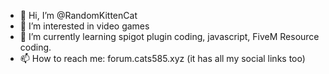 - 👋 Hi, I’m @RandomKittenCat
- 👀 I’m interested in video games
- 🌱 I’m currently learning spigot plugin coding, javascript, FiveM Resource coding.
- 📫 How to reach me: forum.cats585.xyz (it has all my social links too)

<!---
RandomKittenCat/RandomKittenCat is a ✨ special ✨ repository because its `README.md` (this file) appears on your GitHub profile.
You can click the Preview link to take a look at your changes.
--->
